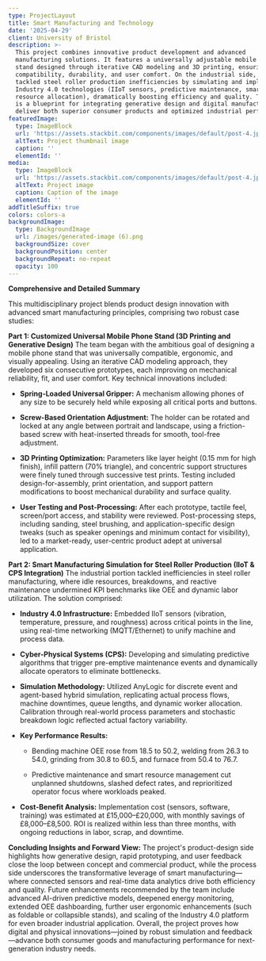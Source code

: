 ```yaml
---
type: ProjectLayout
title: Smart Manufacturing and Technology
date: '2025-04-29'
client: University of Bristol
description: >-
  This project combines innovative product development and advanced
  manufacturing solutions. It features a universally adjustable mobile phone
  stand designed through iterative CAD modeling and 3D printing, ensuring
  compatibility, durability, and user comfort. On the industrial side, the team
  tackled steel roller production inefficiencies by simulating and implementing
  Industry 4.0 technologies (IIoT sensors, predictive maintenance, smart
  resource allocation), dramatically boosting efficiency and quality. The result
  is a blueprint for integrating generative design and digital manufacturing to
  deliver both superior consumer products and optimized industrial performance.
featuredImage:
  type: ImageBlock
  url: 'https://assets.stackbit.com/components/images/default/post-4.jpeg'
  altText: Project thumbnail image
  caption: ''
  elementId: ''
media:
  type: ImageBlock
  url: 'https://assets.stackbit.com/components/images/default/post-4.jpeg'
  altText: Project image
  caption: Caption of the image
  elementId: ''
addTitleSuffix: true
colors: colors-a
backgroundImage:
  type: BackgroundImage
  url: /images/generated-image (6).png
  backgroundSize: cover
  backgroundPosition: center
  backgroundRepeat: no-repeat
  opacity: 100
---
```

**Comprehensive and Detailed Summary**

This multidisciplinary project blends product design innovation with advanced smart manufacturing principles, comprising two robust case studies:

**Part 1: Customized Universal Mobile Phone Stand (3D Printing and Generative Design)**
The team began with the ambitious goal of designing a mobile phone stand that was universally compatible, ergonomic, and visually appealing. Using an iterative CAD modeling approach, they developed six consecutive prototypes, each improving on mechanical reliability, fit, and user comfort. Key technical innovations included:

*   **Spring-Loaded Universal Gripper:** A mechanism allowing phones of any size to be securely held while exposing all critical ports and buttons.

*   **Screw-Based Orientation Adjustment:** The holder can be rotated and locked at any angle between portrait and landscape, using a friction-based screw with heat-inserted threads for smooth, tool-free adjustment.

*   **3D Printing Optimization:** Parameters like layer height (0.15 mm for high finish), infill pattern (70% triangle), and concentric support structures were finely tuned through successive test prints. Testing included design-for-assembly, print orientation, and support pattern modifications to boost mechanical durability and surface quality.

*   **User Testing and Post-Processing:** After each prototype, tactile feel, screen/port access, and stability were reviewed. Post-processing steps, including sanding, steel brushing, and application-specific design tweaks (such as speaker openings and minimum contact for visibility), led to a market-ready, user-centric product adept at universal application.

**Part 2: Smart Manufacturing Simulation for Steel Roller Production (IIoT & CPS Integration)**
The industrial portion tackled inefficiencies in steel roller manufacturing, where idle resources, breakdowns, and reactive maintenance undermined KPI benchmarks like OEE and dynamic labor utilization. The solution comprised:

*   **Industry 4.0 Infrastructure:** Embedded IIoT sensors (vibration, temperature, pressure, and roughness) across critical points in the line, using real-time networking (MQTT/Ethernet) to unify machine and process data.

*   **Cyber-Physical Systems (CPS):** Developing and simulating predictive algorithms that trigger pre-emptive maintenance events and dynamically allocate operators to eliminate bottlenecks.

*   **Simulation Methodology:** Utilized AnyLogic for discrete event and agent-based hybrid simulation, replicating actual process flows, machine downtimes, queue lengths, and dynamic worker allocation. Calibration through real-world process parameters and stochastic breakdown logic reflected actual factory variability.

*   **Key Performance Results:**

    *   Bending machine OEE rose from 18.5 to 50.2, welding from 26.3 to 54.0, grinding from 30.8 to 60.5, and furnace from 50.4 to 76.7.

    *   Predictive maintenance and smart resource management cut unplanned shutdowns, slashed defect rates, and reprioritized operator focus where workloads peaked.

*   **Cost-Benefit Analysis:** Implementation cost (sensors, software, training) was estimated at £15,000–£20,000, with monthly savings of £8,000–£8,500. ROI is realized within less than three months, with ongoing reductions in labor, scrap, and downtime.

**Concluding Insights and Forward View:**
The project's product-design side highlights how generative design, rapid prototyping, and user feedback close the loop between concept and commercial product, while the process side underscores the transformative leverage of smart manufacturing—where connected sensors and real-time data analytics drive both efficiency and quality. Future enhancements recommended by the team include advanced AI-driven predictive models, deepened energy monitoring, extended OEE dashboarding, further user ergonomic enhancements (such as foldable or collapsible stands), and scaling of the Industry 4.0 platform for even broader industrial application.
Overall, the project proves how digital and physical innovations—joined by robust simulation and feedback—advance both consumer goods and manufacturing performance for next-generation industry needs.



